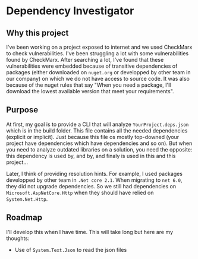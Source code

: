 # Dependency Investigator

## Why this project

I've been working on a project exposed to internet and we used CheckMarx to check vulnerabilities. I've been struggling a lot with some vulnerabilities found by CheckMarx.
After searching a lot, I've found that these vulnerabilities were embedded because of transitive dependencies of packages (either downloaded on `nuget.org` or developped by other team in our company) on which we do not have access to source code. It was also because of the nuget rules that say "When you need a package, I'll download the lowest available version that meet your requirements".

## Purpose

At first, my goal is to provide a CLI that will analyze `YourProject.deps.json` which is in the build folder. This file contains all the needed dependencies (explicit or implicit). Just because this file os mostly top-downed (your project have dependencies which have dependencies and so on). But when you need to analyze outdated libraries on a solution, you need the opposite: this dependency is used by, and by, and finaly is used in this and this project...

Later, I think of providing resolution hints. For example, I used packages developped by other team in `.Net core 2.1`. When migrating to `net 6.0`, they did not upgrade dependencies. So we still had dependencies on `Microsoft.AspNetCore.Http` when they should have relied on `System.Net.Http`.

## Roadmap

I'll develop this when I have time. This will take long but here are my thoughts:

* Use of `System.Text.Json` to read the json files
